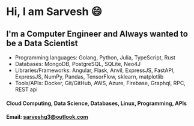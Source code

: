 # Hi, I am Sarvesh 😄

## I'm a Computer Engineer and Always wanted to be a Data Scientist

-  Programming languages: Golang, Python, Julia, TypeScript, Rust
-  Databases: MongoDB, PostgreSQL, SQLite, Neo4J
-  Libraries/Frameworks: Angular, Flask, Anvil, ExpressJS, FastAPI, ExpressJS, NumPy, Pandas, TensorFlow, sklearn, matplotlib
-  Tools/APIs: Docker, Git/GitHub, AWS, Azure, Firebase, Graphql, RPC, REST api

#### Cloud Computing, Data Science, Databases, Linux, Programming, APIs

#### Email: sarveshg3@outlook.com
